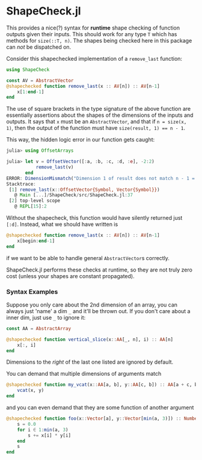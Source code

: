 # ShapeCheck.jl

This provides a nice(?) syntax for **runtime** shape checking of function outputs given their inputs. This should work for any type `T` which has methods for `size(::T, n)`. The shapes being checked here in this package can *not* be dispatched on. 


Consider this shapechecked implementation of a `remove_last` function: 
``` julia
using ShapeCheck

const AV = AbstractVector 
@shapechecked function remove_last(x :: AV[n]) :: AV[n-1]
    x[1:end-1]
end
```

The use of square brackets in the type signature of the above function are essentially assertions about the shapes
of the dimensions of the inputs and outputs. It says that `x` must be an `AbstractVector`, and that if 
`n = size(x, 1)`, then the output of the function must have `size(result, 1) == n - 1`. 

This way, the hidden logic error in our function gets caught:
``` julia
julia> using OffsetArrays

julia> let v = OffsetVector([:a, :b, :c, :d, :e], -2:2)
           remove_last(v)
       end
ERROR: DimensionMismatch("Dimension 1 of result does not match n - 1 = 4, got 1.")
Stacktrace:
 [1] remove_last(x::OffsetVector{Symbol, Vector{Symbol}})
   @ Main [...]/ShapeCheck/src/ShapeCheck.jl:37
 [2] top-level scope
   @ REPL[15]:2
```
Without the shapecheck, this function would have silently returned just `[:d]`. Instead, what we should have written is
``` julia
@shapechecked function remove_last(x :: AV[n]) :: AV[n-1]
    x[begin:end-1]
end
```
if we want to be able to handle general `AbstractVector`s correctly. 

ShapeCheck.jl performs these checks at runtime, so they are not truly zero cost (unless your shapes are constant propagated). 
### Syntax Examples

Suppose you only care about the 2nd dimension of an array, you can always just 'name' a dim `_` and it'll be thrown out.
If you don't care about a inner dim, just use `_` to ignore it: 
``` julia
const AA = AbstractArray

@shapechecked function vertical_slice(x::AA[_, n], i) :: AA[n]
    x[:, i]
end
```
Dimensions to the *right* of the last one listed are ignored by default.


You can demand that multiple dimensions of arguments match
``` julia
@shapechecked function my_vcat(x::AA[a, b], y::AA[c, b]) :: AA[a + c, b]
    vcat(x, y)
end
```

and you can even demand that they are some function of another argument
``` julia
@shapechecked function foo(x::Vector[a], y::Vector[min(a, 3)]) :: Number
    s = 0.0
    for i ∈ 1:min(a, 3)
        s += x[i] * y[i]
    end
    s
end
```
